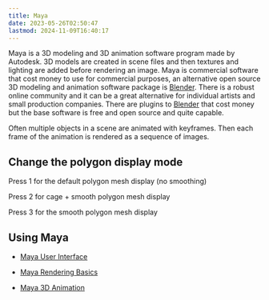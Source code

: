 ```yaml
---
title: Maya
date: 2023-05-26T02:50:47
lastmod: 2024-11-09T16:40:17
---
```


Maya is a 3D modeling and 3D animation software program made by Autodesk. 3D models are created in scene files and then textures and lighting are added before rendering an image. Maya is commercial software that cost money to use for commercial purposes, an alternative open source 3D modeling and animation software package is [Blender](../blender/blender.md). There is a robust online community and it can be a great alternative for individual artists and small production companies. There are plugins to [Blender](../blender/blender.md) that cost money but the base software is free and open source and quite capable.

Often multiple objects in a scene are animated with keyframes. Then each frame of the animation is rendered as a sequence of images.

## Change the polygon display mode

Press 1 for the default polygon mesh display (no smoothing)

Press 2 for cage + smooth polygon mesh display

Press 3 for the smooth polygon mesh display

## Using Maya

- [Maya User Interface](./user-interface-for-beginners-maya.md)

- [Maya Rendering Basics](./rendering-basics-maya.md)
- [Maya 3D Animation](./3d-animation-maya.md)
